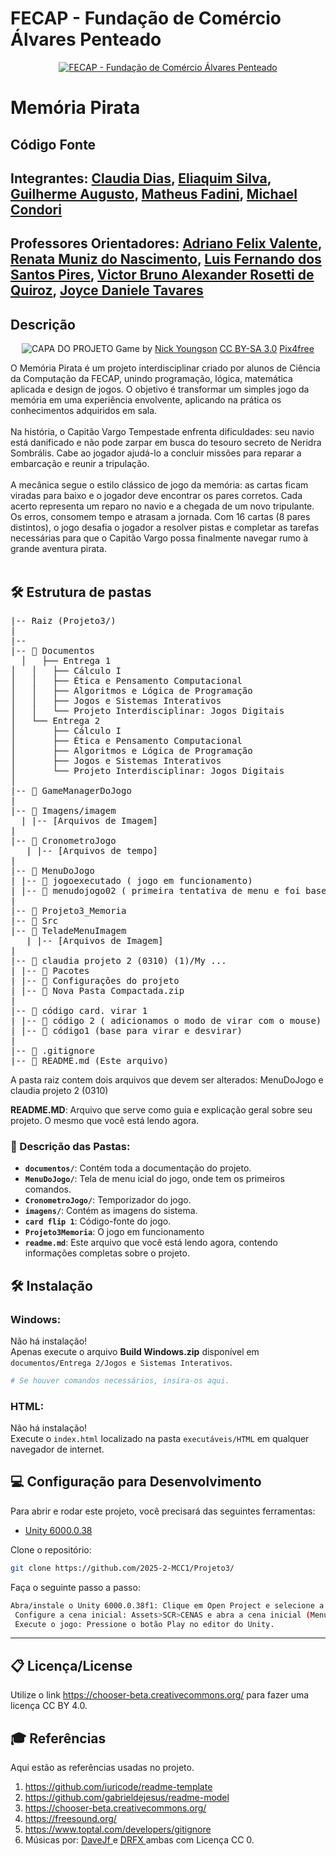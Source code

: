 # FECAP - Fundação de Comércio Álvares Penteado

<p align="center">
<a href= "https://www.fecap.br/"><img src="https://encrypted-tbn0.gstatic.com/images?q=tbn:ANd9GcRhZPrRa89Kma0ZZogxm0pi-tCn_TLKeHGVxywp-LXAFGR3B1DPouAJYHgKZGV0XTEf4AE&usqp=CAU" alt="FECAP - Fundação de Comércio Álvares Penteado" border="0"></a>
</p>

# Memória Pirata

## Código Fonte

## Integrantes: <a href="https://www.linkedin.com/in/victorbarq/">Claudia Dias</a>, <a href="www.linkedin.com/in/eliaquim-marcelino-silva">Eliaquim Silva</a>, <a href="https://www.linkedin.com/in/victorbarq/">Guilherme Augusto</a>, <a href="https://www.linkedin.com/in/victorbarq/">Matheus Fadini</a>, <a href="https://www.linkedin.com/in/victorbarq/">Michael Condori</a>

## Professores Orientadores: <a href="https://www.linkedin.com/in/adriano-valente-534576135/">Adriano Felix Valente</a>, <a href="https://www.linkedin.com/in/remuniz/">Renata Muniz do Nascimento</a>, <a href="https://www.linkedin.com/404/">Luis Fernando dos Santos Pires</a>, <a href="https://www.linkedin.com/in/victorbarq/">Victor Bruno Alexander Rosetti de Quiroz</a>, <a href="https://www.linkedin.com/404/">Joyce Daniele Tavares</a>

## Descrição

<p align="center">
<img src="Imagens/imagem/Imagempirata" alt="CAPA DO PROJETO" border="0">
  Game by <a href="http://www.nyphotographic.com/">Nick Youngson</a> <a rel="license" href="https://creativecommons.org/licenses/by-sa/3.0/">CC BY-SA 3.0</a> <a href="http://pix4free.org/">Pix4free</a>
</p>


O Memória Pirata é um projeto interdisciplinar criado por alunos de Ciência da Computação da FECAP, unindo programação, lógica, matemática aplicada e design de jogos. O objetivo é transformar um simples jogo da memória em uma experiência envolvente, aplicando na prática os conhecimentos adquiridos em sala.
<br><br>
Na história, o Capitão Vargo Tempestade enfrenta dificuldades: seu navio está danificado e não pode zarpar em busca do tesouro secreto de Neridra Sombrális. Cabe ao jogador ajudá-lo a concluir missões para reparar a embarcação e reunir a tripulação.
<br><br>
A mecânica segue o estilo clássico de jogo da memória: as cartas ficam viradas para baixo e o jogador deve encontrar os pares corretos. Cada acerto representa um reparo no navio e a chegada de um novo tripulante. Os erros, consomem tempo e atrasam a jornada. Com 16 cartas (8 pares distintos), o jogo desafia o jogador a resolver pistas e completar as tarefas necessárias para que o Capitão Vargo possa finalmente navegar rumo à grande aventura pirata.
<br><br>

## 🛠 Estrutura de pastas

<pre>
|-- Raiz (Projeto3/)
|
|-- 
|-- 📂 Documentos
  │   ├── Entrega 1
│   │   ├── Cálculo I
│   │   ├── Ética e Pensamento Computacional
│   │   ├── Algoritmos e Lógica de Programação
│   │   ├── Jogos e Sistemas Interativos
│   │   └── Projeto Interdisciplinar: Jogos Digitais
│   └── Entrega 2
│       ├── Cálculo I
│       ├── Ética e Pensamento Computacional
│       ├── Algoritmos e Lógica de Programação
│       ├── Jogos e Sistemas Interativos
│       └── Projeto Interdisciplinar: Jogos Digitais
│
|-- 📂 GameManagerDoJogo
|
|-- 📂 Imagens/imagem
  | |-- [Arquivos de Imagem]
|  
|-- 📂 CronometroJogo
   | |-- [Arquivos de tempo]
|
|-- 📂 MenuDoJogo
| |-- 📂 jogoexecutado ( jogo em funcionamento)
| |-- 📂 menudojogo02 ( primeira tentativa de menu e foi base para modificações futuras)
|
|-- 📂 Projeto3_Memoria
|-- 📂 Src
|-- 📂 TeladeMenuImagem
   | |-- [Arquivos de Imagem]
|
|-- 📂 claudia projeto 2 (0310) (1)/My ...
| |-- 📂 Pacotes
| |-- 📂 Configurações do projeto
| |-- 📄 Nova Pasta Compactada.zip
|
|-- 📂 código card. virar 1
| |-- 📄 código 2 ( adicionamos o modo de virar com o mouse)
| |-- 📄 código1 (base para virar e desvirar)
|
|-- 📄 .gitignore
|-- 📄 README.md (Este arquivo)
</pre>

A pasta raiz contem dois arquivos que devem ser alterados: MenuDoJogo e claudia projeto 2 (0310)

<b>README.MD</b>: Arquivo que serve como guia e explicação geral sobre seu projeto. O mesmo que você está lendo agora.
### 📝 Descrição das Pastas:

- **`documentos/`**: Contém toda a documentação do projeto.
- **`MenuDoJogo/`**: Tela de menu icial do jogo, onde tem os primeiros comandos.
-  **`CronometroJogo/`**: Temporizador do jogo.
- **`imagens/`**: Contém as imagens do sistema.
- **`card flip 1`**: Código-fonte do jogo.
-  **`Projeto3Memoria`**: O jogo em funcionamento
- **`readme.md`**: Este arquivo que você está lendo agora, contendo informações completas sobre o projeto.


## 🛠 Instalação

### Windows:
Não há instalação!  
Apenas execute o arquivo **Build Windows.zip** disponível em `documentos/Entrega 2/Jogos e Sistemas Interativos`.

```sh
# Se houver comandos necessários, insira-os aqui.
```

### HTML:
Não há instalação!  
Execute o `index.html` localizado na pasta `executáveis/HTML` em qualquer navegador de internet.


## 💻 Configuração para Desenvolvimento

Para abrir e rodar este projeto, você precisará das seguintes ferramentas:

- <a href="https://unity.com/pt/releases/editor/whats-new/6000.0.38">Unity 6000.0.38</a>

Clone o repositório:

```sh
git clone https://github.com/2025-2-MCC1/Projeto3/
```

Faça o seguinte passo a passo:

```sh
Abra/instale o Unity 6000.0.38f1: Clique em Open Project e selecione a pasta onde se encontra o projeto.
 Configure a cena inicial: Assets>SCR>CENAS e abra a cena inicial (Menu).
 Execute o jogo: Pressione o botão Play no editor do Unity.
```

---
## 📋 Licença/License
Utilize o link <https://chooser-beta.creativecommons.org/> para fazer uma licença CC BY 4.0.

## 🎓 Referências

Aqui estão as referências usadas no projeto.

1. <https://github.com/iuricode/readme-template>
2. <https://github.com/gabrieldejesus/readme-model>
3. <https://chooser-beta.creativecommons.org/>
4. <https://freesound.org/>
5. <https://www.toptal.com/developers/gitignore>
6. Músicas por: <a href="https://freesound.org/people/DaveJf/sounds/616544/"> DaveJf </a> e <a href="https://freesound.org/people/DRFX/sounds/338986/"> DRFX </a> ambas com Licença CC 0.
